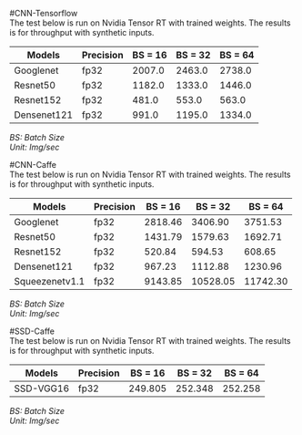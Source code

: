 #CNN-Tensorflow  
The test below is run on Nvidia Tensor RT with trained weights. The results is for throughput with synthetic inputs.  
  
| Models    | Precision | BS = 16 | BS = 32 | BS = 64 |  
|-----------|-----------|---------|---------|---------|  
| Googlenet | fp32|2007.0|2463.0|2738.0|  
| Resnet50 | fp32|1182.0|1333.0|1446.0|  
| Resnet152 | fp32|481.0|553.0|563.0|  
| Densenet121 | fp32|991.0|1195.0|1334.0|  
  
*BS: Batch Size*  
*Unit: Img/sec*  
  
#CNN-Caffe  
The test below is run on Nvidia Tensor RT with trained weights. The results is for throughput with synthetic inputs.  
  
| Models    | Precision | BS = 16 | BS = 32 | BS = 64 |  
|-----------|-----------|---------|---------|---------|  
| Googlenet | fp32|2818.46|3406.90|3751.53|  
| Resnet50 | fp32|1431.79|1579.63|1692.71|  
| Resnet152 | fp32|520.84|594.53|608.65|  
| Densenet121 | fp32|967.23|1112.88|1230.96|  
| Squeezenetv1.1 | fp32|9143.85|10528.05|11742.30|  
  
*BS: Batch Size*  
*Unit: Img/sec*  
  
#SSD-Caffe  
The test below is run on Nvidia Tensor RT with trained weights. The results is for throughput with synthetic inputs.  
  
| Models    | Precision | BS = 16 | BS = 32 | BS = 64 |  
|-----------|-----------|---------|---------|---------|  
| SSD-VGG16 | fp32|249.805|252.348|252.258|  
  
*BS: Batch Size*  
*Unit: Img/sec*  
  
